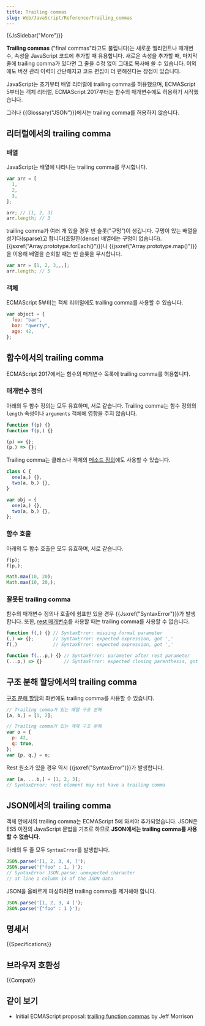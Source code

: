 ```yaml
---
title: Trailing commas
slug: Web/JavaScript/Reference/Trailing_commas
---
```

{{JsSidebar("More")}}

**Trailing commas** ("final commas"라고도 불립니다)는 새로운 엘리먼트나 매개변수, 속성을 JavaScript 코드에 추가할 때 유용합니다. 새로운 속성을 추가할 때, 마지막 줄에 trailing comma가 있다면 그 줄을 수정 없이 그대로 복사해 쓸 수 있습니다. 이외에도 버전 관리 이력이 간단해지고 코드 편집이 더 편해진다는 장점이 있습니다.

JavaScript는 초기부터 배열 리터럴에 trailing comma를 허용했으며, ECMAScript 5부터는 객체 리터럴, ECMAScript 2017부터는 함수의 매개변수에도 허용하기 시작했습니다.

그러나 {{Glossary("JSON")}}에서는 trailing comma를 허용하지 않습니다.

## 리터럴에서의 trailing comma

### 배열

JavaScript는 배열에 나타나는 trailing comma를 무시합니다.

```js
var arr = [
  1,
  2,
  3,
];

arr; // [1, 2, 3]
arr.length; // 3
```

trailing comma가 여러 개 있을 경우 빈 슬롯("구멍")이 생깁니다. 구멍이 있는 배열을 성기다(sparse)고 합니다(조밀한(dense) 배열에는 구멍이 없습니다). {{jsxref("Array.prototype.forEach()")}}나 {{jsxref("Array.prototype.map()")}}을 이용해 배열을 순회할 때는 빈 슬롯을 무시합니다.

```js
var arr = [1, 2, 3,,,];
arr.length; // 5
```

### 객체

ECMAScript 5부터는 객체 리터럴에도 trailing comma를 사용할 수 있습니다.

```js
var object = {
  foo: "bar",
  baz: "qwerty",
  age: 42,
};
```

## 함수에서의 trailing comma

ECMAScript 2017에서는 함수의 매개변수 목록에 trailing comma를 허용합니다.

### 매개변수 정의

아래의 두 함수 정의는 모두 유효하며, 서로 같습니다. Trailing comma는 함수 정의의 `length` 속성이나 `arguments` 객체에 영향을 주지 않습니다.

```js
function f(p) {}
function f(p,) {}

(p) => {};
(p,) => {};
```

Trailing comma는 클래스나 객체의 [메소드 정의](/en-US/docs/Web/JavaScript/Reference/Functions/Method_definitions)에도 사용할 수 있습니다.

```js
class C {
  one(a,) {},
  two(a, b,) {},
}

var obj = {
  one(a,) {},
  two(a, b,) {},
};
```

### 함수 호출

아래의 두 함수 호출은 모두 유효하며, 서로 같습니다.

```js
f(p);
f(p,);

Math.max(10, 20);
Math.max(10, 20,);
```

### 잘못된 trailing comma

함수의 매개변수 정의나 호출에 쉼표만 있을 경우 {{Jsxref("SyntaxError")}}가 발생합니다. 또한, [rest 매개변수](/en-US/docs/Web/JavaScript/Reference/Functions/rest_parameters)를 사용할 때는 trailing comma를 사용할 수 없습니다.

```js example-bad
function f(,) {} // SyntaxError: missing formal parameter
(,) => {};       // SyntaxError: expected expression, got ','
f(,)             // SyntaxError: expected expression, got ','

function f(...p,) {} // SyntaxError: parameter after rest parameter
(...p,) => {}        // SyntaxError: expected closing parenthesis, got ','
```

## 구조 분해 할당에서의 trailing comma

[구조 분해 할당](/en-US/docs/Web/JavaScript/Reference/Operators/Destructuring_assignment)의 좌변에도 trailing comma를 사용할 수 있습니다.

```js
// Trailing comma가 있는 배열 구조 분해
[a, b,] = [1, 2];

// Trailing comma가 있는 객체 구조 분해
var o = {
  p: 42,
  q: true,
};
var {p, q,} = o;
```

Rest 원소가 있을 경우 역시 {{jsxref("SyntaxError")}}가 발생합니다.

```js example-bad
var [a, ...b,] = [1, 2, 3];
// SyntaxError: rest element may not have a trailing comma
```

## JSON에서의 trailing comma

객체 안에서의 trailing comma는 ECMAScript 5에 와서야 추가되었습니다. JSON은 ES5 이전의 JavaScript 문법을 기초로 하므로 **JSON에서는 trailing comma를 사용할 수 없습니다**.

아래의 두 줄 모두 `SyntaxError`를 발생합니다.

```js example-bad
JSON.parse('[1, 2, 3, 4, ]');
JSON.parse('{"foo" : 1, }');
// SyntaxError JSON.parse: unexpected character
// at line 1 column 14 of the JSON data
```

JSON을 올바르게 파싱하려면 trailing comma를 제거해야 합니다.

```js example-good
JSON.parse('[1, 2, 3, 4 ]');
JSON.parse('{"foo" : 1 }');
```

## 명세서

{{Specifications}}

## 브라우저 호환성

{{Compat}}

## 같이 보기

- Initial ECMAScript proposal: [trailing function commas](https://github.com/tc39/proposal-trailing-function-commas) by Jeff Morrison
